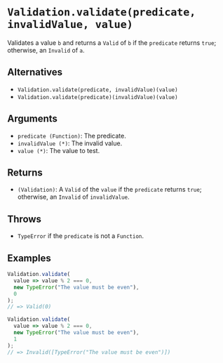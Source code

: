 # `Validation.validate(predicate, invalidValue, value)`

Validates a value `b` and returns a `Valid` of `b` if the `predicate` returns `true`; otherwise, an `Invalid` of `a`.

## Alternatives

* `Validation.validate(predicate, invalidValue)(value)`
* `Validation.validate(predicate)(invalidValue)(value)`

## Arguments

* `predicate (Function)`: The predicate.
* `invalidValue (*)`: The invalid value.
* `value (*)`: The value to test.

## Returns

* `(Validation)`: A `Valid` of the `value` if the `predicate` returns `true`; otherwise, an `Invalid` of `invalidValue`.

## Throws

* `TypeError` if the `predicate` is not a `Function`.

## Examples

```javascript
Validation.validate(
  value => value % 2 === 0,
  new TypeError("The value must be even"),
  0
);
// => Valid(0)

Validation.validate(
  value => value % 2 === 0,
  new TypeError("The value must be even"),
  1
);
// => Invalid([TypeError("The value must be even")])
```
